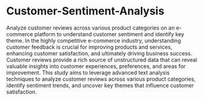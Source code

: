 # Customer-Sentiment-Analysis
Analyze customer reviews across various product categories on an e-commerce platform to understand customer sentiment and identify key theme. 
In the highly competitive e-commerce industry, understanding customer feedback is crucial for improving products and services, enhancing customer satisfaction, and ultimately driving business success. Customer reviews provide a rich source of unstructured data that can reveal valuable insights into customer experiences, preferences, and areas for improvement. This study aims to leverage advanced text analysis techniques to analyze customer reviews across various product categories, identify sentiment trends, and uncover key themes that influence customer satisfaction.
